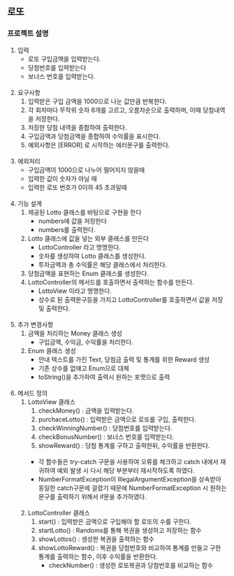 ## 로또
### 프로젝트 설명
1. 입력
    - 로또 구입금액을 입력받는다.
    - 당첨번호를 입력받는다
    - 보너스 번호를 입력받는다.
<br></br>
2. 요구사항
    1. 입력받은 구입 금액을 1000으로 나눈 값만큼 반복한다. 
    2. 각 회차마다 무작위 숫자 6개를 고르고, 오름차순으로 출력하며, 이때 당첨내역을 저장한다.
    3. 저장한 당첨 내역을 종합하여 출력한다.
    4. 구입금액과 당첨금액을 종합하여 수익률을 표시한다.
    5. 예외사항은 [ERROR] 로 시작하는 에러문구를 출력한다.
<br></br>
3. 예외처리
    - 구입금액이 1000으로 나누어 떨어지지 않을때
    - 입력한 값이 숫자가 아닐 때
    - 입력한 로또 번호가 0이하 45 초과일때
<br></br>
4. 기능 설계
   1. 제공된 Lotto 클래스를 바탕으로 구현을 한다
       - numbers에 값을 저장한다
       - numbers를 출력한다.
   2. Lotto 클래스에 값을 넣는 외부 클래스를 만든다
       - LottoController 라고 명명한다.
       - 숫자를 생성하여 Lotto 클래스를 생성한다.
       - 투자금액과 총 수익률은 해당 클래스에서 처리한다.
   3. 당첨금액을 표현하는 Enum 클래스를 생성한다.
   4. LottoController의 메서드를 호출하면서 출력하는 함수를 만든다.
       - LottoView 이라고 명명한다.
       - 상수로 된 출력문구등을 가지고 LottoController를 호출하면서 값을 저장 및 출력한다.
<br></br>
5. 추가 변경사항
   1. 금액을 처리하는 Money 클래스 생성
       - 구입금액, 수익금, 수익률을 처리한다.
   2. Enum 클래스 생성
       - 안내 텍스트를 가진 Text, 당첨금 출력 및 통계를 위한 Reward 생성
       - 기존 상수를 없애고 Enum으로 대체
       - toString()을 추가하여 출력시 원하는 포맷으로 출력 
<br></br>
6. 메서드 정의
   1. LottoView 클래스
       1. checkMoney() : 금액을 입력받는다.
       2. purchaceLotto() : 입력받은 금액으로 로또를 구입, 출력한다.
       3. checkWinningNumber() : 당첨번호를 입력받는다.
       4. checkBonusNumber() : 보너스 번호를 입력받는다.
       5. showReward() : 당첨 통계를 구하고 출력한뒤, 수익률을 반환한다.
       <br></br>
       - 각 함수들은 try-catch 구문을 사용하여 오류를 체크하고 catch 내에서 재귀하여 
           예외 발생 시 다시 해당 부분부터 재시작하도록 하였다.
       - NumberFormatException이 IllegalArgumentException을 상속받아 동일한 catch구문에 걸렸기 때문에 
           NumberFormatException 시 원하는 문구를 출력하기 위해서 if문을 추가하였다. 
      <br></br>
   2. LottoController 클래스
       1. start() : 입력받은 금액으로 구입해야 할 로또의 수를 구한다. 
       2. startLotto() : Randoms를 통해 복권을 생성하고 저장하는 함수
       3. showLottos() : 생성한 복권을 출력하는 함수
       4. showLottoReward() : 복권을 당첨번호와 비교하여 통계를 만들고 구한 통계를 출력하는 함수, 
          이후 수익률을 반환한다.
           - checkNumber() : 생성한 로또복권과 당첨번호를 비교하는 함수